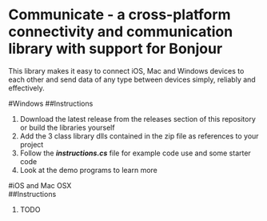 # Communicate - a cross-platform connectivity and communication library with support for Bonjour
This library makes it easy to connect iOS, Mac and Windows devices to each other and send data of any type between devices simply, reliably and effectively.

#Windows 
##Instructions
1. Download the latest release from the releases section of this repository or build the libraries yourself
2. Add the 3 class library dlls contained in the zip file as references to your project
3. Follow the ***instructions.cs*** file for example code use and some starter code
4. Look at the demo programs to learn more

#iOS and Mac OSX  
##Instructions
1. TODO

[logo]: https://github.com/hughbe/Cross-Platform-Bonjour-Connectivity-and-Communication-Library/blob/master/resources/screenshots/1.png" "Screenshot 1"
